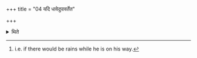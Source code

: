 +++
title = "04 यदि धावेदुपावर्तेत"

+++

<details><summary>थिते</summary>

4. And if he were to run (in rain)[^1] he should return.  

[^1]: i.e. if there would be rains while he is on his way.  
</details>
